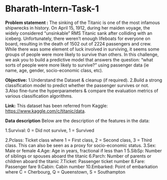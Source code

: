 # Bharath-Intern-Task-1
**Problem statement :**
The sinking of the Titanic is one of the most infamous shipwrecks in history. On April 15, 1912, during her maiden voyage, the widely considered “unsinkable” RMS Titanic sank after colliding with an iceberg. Unfortunately, there weren’t enough lifeboats for everyone on board, resulting in the death of 1502 out of 2224 passengers and crew.
While there was some element of luck involved in surviving, it seems some groups of people were more likely to survive than others.
In this challenge, we ask you to build a predictive model that answers the question: “what sorts of people were more likely to survive?” using passenger data (ie name, age, gender, socio-economic class, etc).

**Objective:**
1.Understand the Dataset & cleanup (if required). 2.Build a strong classification model to predict whether the passenger survives or not. 3.Also fine-tune the hyperparameters & compare the evaluation metrics of various classification algorithms.

**Link:**
This dataset has been referred from Kaggle: https://www.kaggle.com/c/titanic/data.

**Data description**
Below are the description of the features in the data:

1.Survival: 0 = Did not survive, 1 = Survived

2.Pclass: Ticket class where 1 = First class, 2 = Second class, 3 = Third class. This can also be seen as a proxy for socio-economic status.
3.Sex: Male or female
4.Age: Age in years, fractional if less than 1
5.SibSp: Number of siblings or spouses aboard the titanic
6.Parch: Number of parents or children aboard the titanic
7.Ticket: Passenger ticket number
8.Fare: Passenger fare
9.Cabin: Cabin number
10.Embarked: Point of embarkation where C = Cherbourg, Q = Queenstown, S = Southampton

